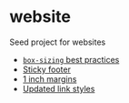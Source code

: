 # website
Seed project for websites

* [`box-sizing` best practices](https://css-tricks.com/inheriting-box-sizing-probably-slightly-better-best-practice/)
* [Sticky footer](http://philipwalton.github.io/solved-by-flexbox/demos/sticky-footer/)
* [1 inch margins](styles/main.css#L22-34)
* [Updated link styles](styles/main.css#L36-43)
